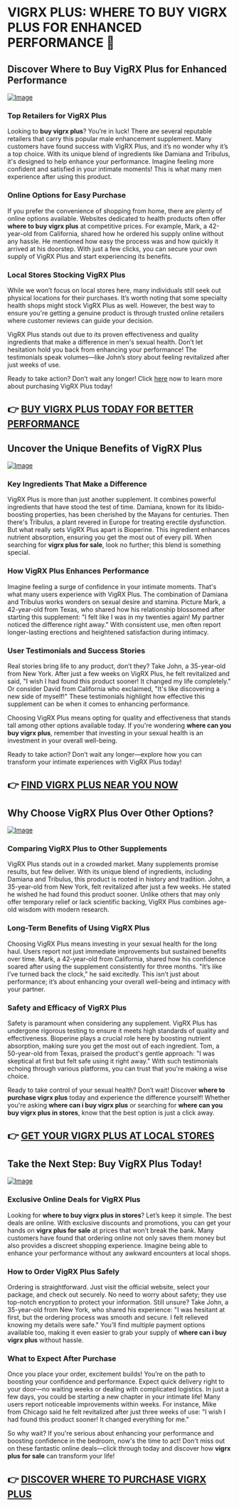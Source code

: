 # VIGRX PLUS: WHERE TO BUY VIGRX PLUS FOR ENHANCED PERFORMANCE 💪

## Discover Where to Buy VigRX Plus for Enhanced Performance

[![Image](https://www2.sellhealth.com/63/vigrxplus_box_headon_reflection_lg.jpg)](https://gchaffi.com/4BPl6WOY)

### Top Retailers for VigRX Plus  
Looking to **buy vigrx plus**? You’re in luck! There are several reputable retailers that carry this popular male enhancement supplement. Many customers have found success with VigRX Plus, and it’s no wonder why it’s a top choice. With its unique blend of ingredients like Damiana and Tribulus, it's designed to help enhance your performance. Imagine feeling more confident and satisfied in your intimate moments! This is what many men experience after using this product.

### Online Options for Easy Purchase  
If you prefer the convenience of shopping from home, there are plenty of online options available. Websites dedicated to health products often offer **where to buy vigrx plus** at competitive prices. For example, Mark, a 42-year-old from California, shared how he ordered his supply online without any hassle. He mentioned how easy the process was and how quickly it arrived at his doorstep. With just a few clicks, you can secure your own supply of VigRX Plus and start experiencing its benefits.

### Local Stores Stocking VigRX Plus  
While we won’t focus on local stores here, many individuals still seek out physical locations for their purchases. It’s worth noting that some specialty health shops might stock VigRX Plus as well. However, the best way to ensure you're getting a genuine product is through trusted online retailers where customer reviews can guide your decision.

VigRX Plus stands out due to its proven effectiveness and quality ingredients that make a difference in men's sexual health. Don’t let hesitation hold you back from enhancing your performance! The testimonials speak volumes—like John’s story about feeling revitalized after just weeks of use. 

Ready to take action? Don’t wait any longer! Click [here](https://gchaffi.com/4BPl6WOY) now to learn more about purchasing VigRX Plus today!



## 👉 [BUY VIGRX PLUS TODAY FOR BETTER PERFORMANCE](https://gchaffi.com/4BPl6WOY)

## Uncover the Unique Benefits of VigRX Plus  
[![Image](https://www2.sellhealth.com/63/vigrxplus_pills_md.jpg)](https://gchaffi.com/4BPl6WOY)  

### Key Ingredients That Make a Difference  
VigRX Plus is more than just another supplement. It combines powerful ingredients that have stood the test of time. Damiana, known for its libido-boosting properties, has been cherished by the Mayans for centuries. Then there's Tribulus, a plant revered in Europe for treating erectile dysfunction. But what really sets VigRX Plus apart is Bioperine. This ingredient enhances nutrient absorption, ensuring you get the most out of every pill. When searching for **vigrx plus for sale**, look no further; this blend is something special.

### How VigRX Plus Enhances Performance  
Imagine feeling a surge of confidence in your intimate moments. That's what many users experience with VigRX Plus. The combination of Damiana and Tribulus works wonders on sexual desire and stamina. Picture Mark, a 42-year-old from Texas, who shared how his relationship blossomed after starting this supplement: "I felt like I was in my twenties again! My partner noticed the difference right away." With consistent use, men often report longer-lasting erections and heightened satisfaction during intimacy.

### User Testimonials and Success Stories  
Real stories bring life to any product, don’t they? Take John, a 35-year-old from New York. After just a few weeks on VigRX Plus, he felt revitalized and said, "I wish I had found this product sooner! It changed my life completely." Or consider David from California who exclaimed, "It's like discovering a new side of myself!" These testimonials highlight how effective this supplement can be when it comes to enhancing performance.

Choosing VigRX Plus means opting for quality and effectiveness that stands tall among other options available today. If you're wondering **where can you buy vigrx plus**, remember that investing in your sexual health is an investment in your overall well-being.

Ready to take action? Don’t wait any longer—explore how you can transform your intimate experiences with VigRX Plus today!



## 👉 [FIND VIGRX PLUS NEAR YOU NOW](https://gchaffi.com/4BPl6WOY)

## Why Choose VigRX Plus Over Other Options?

[![Image](https://www2.sellhealth.com/63/vigrxplus_box_facingleft_withpills_lg.jpg)](https://gchaffi.com/4BPl6WOY)

### Comparing VigRX Plus to Other Supplements  
VigRX Plus stands out in a crowded market. Many supplements promise results, but few deliver. With its unique blend of ingredients, including Damiana and Tribulus, this product is rooted in history and tradition. John, a 35-year-old from New York, felt revitalized after just a few weeks. He stated he wished he had found this product sooner. Unlike others that may only offer temporary relief or lack scientific backing, VigRX Plus combines age-old wisdom with modern research.

### Long-Term Benefits of Using VigRX Plus  
Choosing VigRX Plus means investing in your sexual health for the long haul. Users report not just immediate improvements but sustained benefits over time. Mark, a 42-year-old from California, shared how his confidence soared after using the supplement consistently for three months. "It’s like I’ve turned back the clock," he said excitedly. This isn’t just about performance; it’s about enhancing your overall well-being and intimacy with your partner.

### Safety and Efficacy of VigRX Plus  
Safety is paramount when considering any supplement. VigRX Plus has undergone rigorous testing to ensure it meets high standards of quality and effectiveness. Bioperine plays a crucial role here by boosting nutrient absorption, making sure you get the most out of each ingredient. Tom, a 50-year-old from Texas, praised the product's gentle approach: "I was skeptical at first but felt safe using it right away." With such testimonials echoing through various platforms, you can trust that you're making a wise choice.

Ready to take control of your sexual health? Don’t wait! Discover **where to purchase vigrx plus** today and experience the difference yourself! Whether you're asking **where can i buy vigrx plus** or searching for **where can you buy vigrx plus in stores**, know that the best option is just a click away.



## 👉 [GET YOUR VIGRX PLUS AT LOCAL STORES](https://gchaffi.com/4BPl6WOY)

## Take the Next Step: Buy VigRX Plus Today!

[![Image](https://www2.sellhealth.com/63/vigrxplus_box_facingright_md.jpg)](https://gchaffi.com/4BPl6WOY)

### Exclusive Online Deals for VigRX Plus  
Looking for **where to buy vigrx plus in stores**? Let’s keep it simple. The best deals are online. With exclusive discounts and promotions, you can get your hands on **vigrx plus for sale** at prices that won’t break the bank. Many customers have found that ordering online not only saves them money but also provides a discreet shopping experience. Imagine being able to enhance your performance without any awkward encounters at local shops.

### How to Order VigRX Plus Safely  
Ordering is straightforward. Just visit the official website, select your package, and check out securely. No need to worry about safety; they use top-notch encryption to protect your information. Still unsure? Take John, a 35-year-old from New York, who shared his experience: "I was hesitant at first, but the ordering process was smooth and secure. I felt relieved knowing my details were safe." You’ll find multiple payment options available too, making it even easier to grab your supply of **where can i buy vigrx plus** without hassle.

### What to Expect After Purchase  
Once you place your order, excitement builds! You’re on the path to boosting your confidence and performance. Expect quick delivery right to your door—no waiting weeks or dealing with complicated logistics. In just a few days, you could be starting a new chapter in your intimate life! Many users report noticeable improvements within weeks. For instance, Mike from Chicago said he felt revitalized after just three weeks of use: "I wish I had found this product sooner! It changed everything for me." 

So why wait? If you're serious about enhancing your performance and boosting confidence in the bedroom, now's the time to act! Don't miss out on these fantastic online deals—click through today and discover how **vigrx plus for sale** can transform your life!



## 👉 [DISCOVER WHERE TO PURCHASE VIGRX PLUS](https://gchaffi.com/4BPl6WOY)